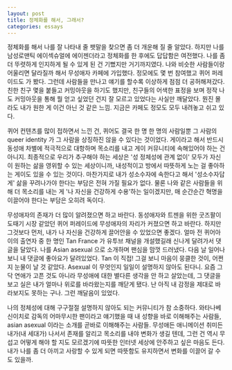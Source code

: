 ```yaml
---
layout: post
title: 정체화를 해서, 그래서?
categories: essays
---
```


정체화를 해서 나를 잘 나타내 줄 팻말을 찾으면 좀 더 개운해 질 줄 알았다. 하지만 나를 남성로맨틱 에이섹슈얼에 에이젠더라고 정체화를 한 후에도 답답함은 여전했다. 나를 좀 더 뚜렷하게 인지하게 될 수 있게 된 건 기뻤지만 거기까지였다. 나와 비슷한 사람들이랑 어울리면 달라질까 해서 무성애자 카페에 가입했다. 정모에도 몇 번 참여했고 퀴어 퍼레이드도 가 봤다. 그런데 사람들을 만나고 얘기를 할수록 이상하게 점점 더 공허해져갔다. 친한 친구 몇을 붙들고 커밍아웃을 하기도 했지만, 친구들의 어색한 표정을 보며 정작 나도 커밍아웃을 통해 뭘 얻고 싶었던 건지 잘 모르고 있었다는 사실만 깨달았다. 뭔진 몰라도 내가 원한 게 이건 아닌 것 같은 느낌. 지금은 카페도 정모도 모두 내려놓고 쉬고 있다.

퀴어 컨텐츠를 많이 접하면서 느낀 건, 퀴어도 결국 한 명 한 명의 사람일뿐 그 사람의 queer identity 가 그 사람을 상징하진 않을 수 있다는 것이었다. 게이라고 해서 반드시 동성애 차별에 적극적으로 대항하며 목소리를 내고 게이 커뮤니티에 속해있어야 하는 건 아니지. 최종적으로 우리가 추구해야 하는 세상은 '성 정체성에 관계 없이' 모두가 자신이 원하는 삶을 영위할 수 있는 세상이니까, 내성적이고 방에서 따뜻하게 노는 걸 좋아하는 게이도 있을 수 있는 것이다. 마찬가지로 내가 성소수자에 속한다고 해서 '성소수자답게' 삶을 꾸려나가야 한다는 부담은 전혀 가질 필요가 없다. 물론 나와 같은 사람들을 위해 더 목소리를 내는 게 '나 자신을 건강하게 수용'하는 일이겠지만, 매 순간순간 혁명을 이끌어야 한다는 부담은 오히려 독이다.

무성애자의 존재가 더 많이 알려졌으면 하고 바란다. 동성애자와 트젠을 위한 굿즈팔이 도때기 시장 같았던 퀴어 퍼레이드에 무성애자의 자리가 커졌으면 하고 바란다. 하지만 그것보다 먼저, 내가 나 자신을 건강하게 끌어안을 수 있었으면 좋겠다. 얼마 전 퀴어아이의 출연자 중 한 명인 Tan France 가 유투브 채널을 개설했길래 신나게 달려가서 댓글을 달았다. 나를 Asian asexual 으로 소개하며 팬심을 맘껏 드러냈다. 다음 날 일어나보니 내 댓글에 좋아요가 달려있었다. Tan 이 직접! 그걸 보니 마음이 뭉클한 것이, 어쩐지 눈물이 날 것 같았다. Asexual 이 무엇인지 일일이 설명하지 않아도 된다니. 요즘 그닥 연애가 고픈 것도 아니라 무성애에 대한 별다른 생각을 안 하고 살았는데, 그 댓글을 보고 실은 내가 얼마나 위로를 바라왔는지를 깨닫게 됐다. 난 아직 내 감정을 제대로 바라보지도 못하는 구나. 그런 깨달음이 있었다.

나의 정체성에 대해 구구절절 설명하지 않아도 되는 커뮤니티가 참 소중하다. 와타나베 신이치로 감독의 어마무시한 팬이라고 얘기했을 때 내 성향을 바로 이해해주는 사람들, asian asexual 이라는 소개를 곧바로 이해해주는 사람들. 무성애든 애니메이션 취미든 내가(내 세대가) 나서서 존재를 알리고 목소리를 내야 변화가 생길 텐데, 그런 건 역시 무섭고 어떻게 해야 할 지도 모르겠기에 따뜻한 인터넷 세상에 안주하고 싶은 마음도 든다. 내가 나를 좀 더 아끼고 사랑할 수 있게 되면 따뜻함도 유지하면서 변화를 이끌어 갈 수도 있을까. 